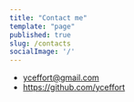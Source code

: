 ```yaml
---
title: "Contact me"
template: "page"
published: true
slug: /contacts
socialImage: '/'
---
```


- yceffort@gmail.com
- https://github.com/yceffort
